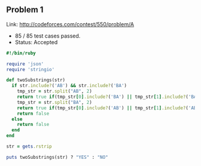## Problem 1
Link: http://codeforces.com/contest/550/problem/A

 * 85 / 85 test cases passed.
 * Status: Accepted

```ruby
#!/bin/ruby

require 'json'
require 'stringio'

def twoSubstrings(str)
  if str.include?('AB') && str.include?('BA')
    tmp_str = str.split("AB", 2)
    return true if(tmp_str[0].include?('BA') || tmp_str[1].include?('BA'))
    tmp_str = str.split("BA", 2)
    return true if(tmp_str[0].include?('AB') || tmp_str[1].include?('AB'))
    return false
  else
    return false
  end
end

str = gets.rstrip

puts twoSubstrings(str) ? "YES" : "NO"
```
